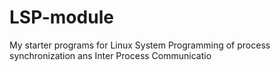 # LSP-module
My starter programs for Linux System Programming of process synchronization ans Inter Process Communicatio
